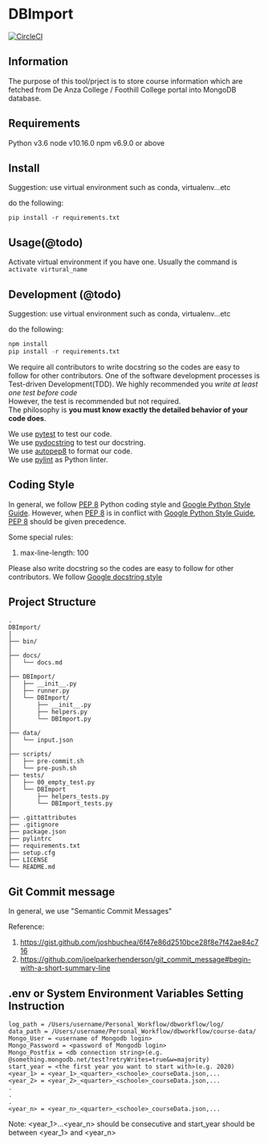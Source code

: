 # DBImport
[![CircleCI](https://circleci.com/gh/FHDA/DBImport.svg?style=svg)](https://circleci.com/gh/FHDA/DBImport)

## Information

The purpose of this tool/prject is to store course information which are fetched from De Anza College / Foothill College portal into MongoDB database.

## Requirements

Python v3.6
node v10.16.0
npm v6.9.0 or above

## Install

Suggestion: use virtual environment such as conda, virtualenv...etc

do the following:

```script
pip install -r requirements.txt
```

## Usage(@todo)

Activate virtual environment if you have one. Usually the command is `activate virtural_name`

## Development (@todo)

Suggestion: use virtual environment such as conda, virtualenv...etc

do the following:

```py
npm install
pip install -r requirements.txt
```

We require all contributors to write docstring so the codes are easy to follow for other contributors. 
One of the software development processes is Test-driven Development(TDD). We highly recommended you *write at least one test before code*  
However, the test is recommended but not required.  
The philosophy is **you must know exactly the detailed behavior of your code does**.  

We use [pytest](https://docs.pytest.org/) to test our code.  
We use [pydocstring](http://pydocstyle.org/) to test our docstring.  
We use [autopep8](https://github.com/hhatto/autopep8) to format our code.  
We use [pylint](https://pylint.org) as Python linter.  

## Coding Style

In general, we follow [PEP 8](https://www.python.org/dev/peps/pep-0008/) Python coding style and [Google Python Style Guide](http://google.github.io/styleguide/pyguide.html).
However, when [PEP 8](https://www.python.org/dev/peps/pep-0008/) is in conflict with [Google Python Style Guide](http://google.github.io/styleguide/pyguide.html), [PEP 8](https://www.python.org/dev/peps/pep-0008/) should be given precedence.

Some special rules:

1. max-line-length: 100

Please also write docstring so the codes are easy to follow for other contributors.
We follow [Google docstring style](https://google.github.io/styleguide/pyguide.html#38-comments-and-docstrings)

## Project Structure

    .
    DBImport/  
    │  
    ├── bin/  
    │  
    ├── docs/  
    │   └── docs.md  
    │  
    ├── DBImport/  
    │   ├── __init__.py  
    │   ├── runner.py  
    │   └── DBImport/  
    │       ├── __init__.py  
    │       ├── helpers.py  
    │       └── DBImport.py  
    │  
    ├── data/  
    │   └── input.json  
    │  
    ├── scripts/  
    │   ├── pre-commit.sh  
    │   └── pre-push.sh  
    ├── tests/  
    │   ├── 00_empty_test.py  
    │   └── DBImport  
    │       ├── helpers_tests.py  
    │       └── DBImport_tests.py 
    │  
    ├── .gittattributes
    ├── .gitignore
    ├── package.json
    ├── pylintrc
    ├── requirements.txt
    ├── setup.cfg  
    ├── LICENSE  
    └── README.md  

## Git Commit message

In general, we use "Semantic Commit Messages"

Reference:

1. https://gist.github.com/joshbuchea/6f47e86d2510bce28f8e7f42ae84c716
2. https://github.com/joelparkerhenderson/git_commit_message#begin-with-a-short-summary-line

## .env or System Environment Variables Setting Instruction

    log_path = /Users/username/Personal_Workflow/dbworkflow/log/
    data_path = /Users/username/Personal_Workflow/dbworkflow/course-data/
    Mongo_User = <username of Mongodb login>
    Mongo_Password = <password of Mongodb login>
    Mongo_Postfix = <db connection string>(e.g. @something.mongodb.net/test?retryWrites=true&w=majority)
    start_year = <the first year you want to start with>(e.g. 2020)
    <year_1> = <year_1>_<quarter>_<schoole>_courseData.json,...
    <year_2> = <year_2>_<quarter>_<schoole>_courseData.json,...
    .
    .
    .
    <year_n> = <year_n>_<quarter>_<schoole>_courseData.json,...

Note: <year_1>...<year_n> should be consecutive and start_year should be between <year_1> and <year_n>